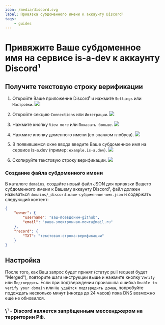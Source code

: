 ```yaml
---
icon: /media/discord.svg
label: Привязка субдоменного имени к аккаунту Discord¹
tags:
    - guides
---
```


# Привяжите Ваше субдоменное имя на сервисе is-a-dev к аккаунту Discord¹

## Получите текстовую строку верификации

1. Откройте Ваше приложение Discord¹ и нажмите `Settings` или `Настройки`.
   ![](../media/discord/step_1.png)

1. Откройте секцию `Connections` или `Интеграции`.
   ![](../media/discord/step_2.png)

1. Нажмите кнопку `View more` или `Показать больше`.
   ![](../media/discord/step_3.png)

1. Нажмите кнопку доменного имени (со значком глобуса).
   ![](../media/discord/step_4.png)

1. В появившемся окне ввода введите Ваше субдоменное имя на сервисе is-a.dev (пример: `example.is-a.dev`).
   ![](../media/discord/step_5.png)

1. Скопируйте текстовую строку верификации.
   ![](../media/discord/step_6.png)

### Создание файла субдоменного имени

В каталоге `domains`, создайте новый файл JSON для привязки Вашего субдоменного имени к Вашему аккаунту Discord¹, файл должен называться `domains/_discord.ваше-субдоменное-имя.json` и содержать следующий контент:

```json
{
    "owner": {
        "username": "ваш-псевдоним-github",
        "email": "ваша-электронная-почта@mail.ru"
    },
    "record": {
        "TXT": "текстовая-строка-верификации"
    }
}
```

## Настройка

После того, как Ваш запрос будет принят (статус pull request будет "Merged"), повторите шаги инструкции выше и нажмите кнопку `Verify` или `Подтвердить`.
Если при подтверждении произошла ошибка `Unable to verify your domain` или `Не удаётся подтвредить домен`, попробуйте подождать несколько минут (иногда до 24 часов) пока DNS возможно ещё не обновился.

### \¹ - Discord является запрёщенным мессенджером на территории РФ.
